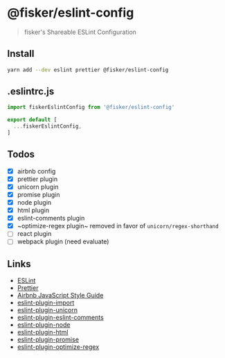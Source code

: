 # @fisker/eslint-config

> fisker's Shareable ESLint Configuration

## Install

```sh
yarn add --dev eslint prettier @fisker/eslint-config
```

## .eslintrc.js

```js
import fiskerEslintConfig from '@fisker/eslint-config'

export default [
  ...fiskerEslintConfig,
]
```

## Todos

- [x] airbnb config
- [x] prettier plugin
- [x] unicorn plugin
- [x] promise plugin
- [x] node plugin
- [x] html plugin
- [x] eslint-comments plugin
- [x] ~optimize-regex plugin~ removed in favor of `unicorn/regex-shorthand`
- [ ] react plugin
- [ ] webpack plugin (need evaluate)

## Links

- [ESLint](https://eslint.org/)
- [Prettier](https://prettier.io/)
- [Airbnb JavaScript Style Guide](https://github.com/airbnb/javascript)
- [eslint-plugin-import](https://github.com/benmosher/eslint-plugin-import)
- [eslint-plugin-unicorn](https://github.com/sindresorhus/eslint-plugin-unicorn)
- [eslint-plugin-eslint-comments](https://github.com/mysticatea/eslint-plugin-eslint-comments)
- [eslint-plugin-node](https://github.com/mysticatea/eslint-plugin-node)
- [eslint-plugin-html](https://github.com/BenoitZugmeyer/eslint-plugin-html)
- [eslint-plugin-promise](https://github.com/xjamundx/eslint-plugin-promise)
- [eslint-plugin-optimize-regex](https://github.com/BrainMaestro/eslint-plugin-optimize-regex)
